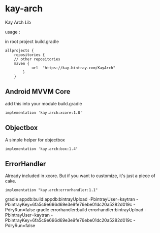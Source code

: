 # kay-arch
Kay Arch Lib

usage : 

in root project build.gradle
```
allprojects {
    repositories {
    // other repositories
    maven {
            url  "https://kay.bintray.com/KayArch"
        }
    }
```

## Android MVVM Core
add this into your module build.gradle
```
implementation 'kay.arch:xcore:1.8'
```

## Objectbox
A simple helper for objectbox
```
implementation 'kay.arch:box:1.4'
```

## ErrorHandler 
Already included in xcore. But if you want to customize, it's just a piece of cake.
```
implementation "kay.arch:errorhandler:1.1"
```


gradle appdb:build appdb:bintrayUpload -PbintrayUser=kaytran -PbintrayKey=6fa5c9e696d69e3e9fe76ebe01dc20a5282d019c -PdryRun=false
gradle errorhandler:build errorhandler:bintrayUpload -PbintrayUser=kaytran -PbintrayKey=6fa5c9e696d69e3e9fe76ebe01dc20a5282d019c -PdryRun=false

